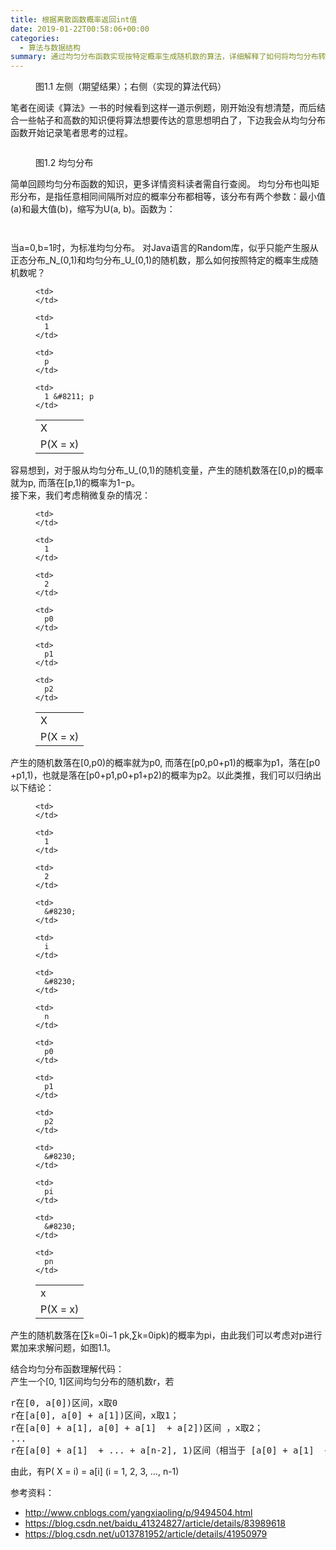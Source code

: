 ```yaml
---
title: 根据离散函数概率返回int值
date: 2019-01-22T00:58:06+00:00
categories:
  - 算法与数据结构
summary: 通过均匀分布函数实现按特定概率生成随机数的算法，详细解释了如何将均匀分布转换为离散概率分布的方法。
---
```

<figure class="wp-block-image"><img decoding="async" src="http://roliu.work/wp-content/uploads/2019/01/概率.png" alt="" class="wp-image-375" /><figcaption>图1.1 左侧（期望结果）；右侧（实现的算法代码）</figcaption></figure> 

笔者在阅读《算法》一书的时候看到这样一道示例题，刚开始没有想清楚，而后结合一些帖子和高数的知识便将算法想要传达的意思想明白了，下边我会从均匀分布函数开始记录笔者思考的过程。<figure class="wp-block-image">

<img decoding="async" src="http://roliu.work/wp-content/uploads/2019/01/均匀分布.png" alt="" class="wp-image-376" /> <figcaption>图1.2 均匀分布</figcaption></figure> 

简单回顾均匀分布函数的知识，更多详情资料读者需自行查阅。 均匀分布也叫矩形分布，是指任意相同间隔所对应的概率分布都相等，该分布有两个参数：最小值(a)和最大值(b)，缩写为U(a, b)。函数为：<figure class="wp-block-image">

<img decoding="async" src="http://roliu.work/wp-content/uploads/2019/01/均匀分布函数.png" alt="" class="wp-image-379" /> </figure> <figure class="wp-block-image"><img decoding="async" src="http://roliu.work/wp-content/uploads/2019/01/均匀分布函数_2-1.png" alt="" class="wp-image-381" /></figure> 

当a=0,b=1时，为标准均匀分布。 对Java语言的Random库，似乎只能产生服从正态分布_N_(0,1)和均匀分布_U_(0,1)的随机数，那么如何按照特定的概率生成随机数呢？<figure class="wp-block-table aligncenter is-style-stripes">

<table>
  <tr>
    <td>
      X
    </td>
    
    <td>
    </td>
    
    <td>
      1
    </td>
  </tr>
  
  <tr>
    <td>
      P(X = x)
    </td>
    
    <td>
      p
    </td>
    
    <td>
      1 &#8211; p
    </td>
  </tr>
</table></figure> 

容易想到，对于服从均匀分布_U_(0,1)的随机变量，产生的随机数落在[0,p)的概率就为p, 而落在[p,1)的概率为1−p。  
接下来，我们考虑稍微复杂的情况： <figure class="wp-block-table aligncenter is-style-stripes">

<table>
  <tr>
    <td>
      X
    </td>
    
    <td>
    </td>
    
    <td>
      1
    </td>
    
    <td>
      2
    </td>
  </tr>
  
  <tr>
    <td>
      P(X = x)
    </td>
    
    <td>
      p0
    </td>
    
    <td>
      p1
    </td>
    
    <td>
      p2
    </td>
  </tr>
</table></figure> 

产生的随机数落在[0,p0​)的概率就为p0​, 而落在[p0​,p0​+p1​)的概率为p1​，落在[p0​+p1​,1)，也就是落在[p0​+p1​,p0​+p1​+p2​)的概率为p2。以此类推，我们可以归纳出以下结论： <figure class="wp-block-table aligncenter is-style-stripes">

<table>
  <tr>
    <td>
      x
    </td>
    
    <td>
    </td>
    
    <td>
      1
    </td>
    
    <td>
      2
    </td>
    
    <td>
      &#8230;
    </td>
    
    <td>
      i
    </td>
    
    <td>
      &#8230;
    </td>
    
    <td>
      n
    </td>
  </tr>
  
  <tr>
    <td>
      P(X = x)
    </td>
    
    <td>
      p0
    </td>
    
    <td>
      p1
    </td>
    
    <td>
      p2
    </td>
    
    <td>
      &#8230;
    </td>
    
    <td>
      pi
    </td>
    
    <td>
      &#8230;
    </td>
    
    <td>
      pn
    </td>
  </tr>
</table></figure> 

产生的随机数落在[∑k=0i−1​ pk​,∑k=0i​ pk​)的概率为pi​，由此我们可以考虑对p进行累加来求解问题，如图1.1。

结合均匀分布函数理解代码：  
产生一个[0, 1]区间均匀分布的随机数r，若

<pre class="wp-block-preformatted">r在[0, a[0])区间，x取0<br />r在[a[0], a[0] + a[1])区间，x取1； <br />r在[a[0] + a[1], a[0] + a[1]  + a[2])区间 ，x取2； <br />...<br />r在[a[0] + a[1]  + ... + a[n-2], 1)区间（相当于 [a[0] + a[1]  + ... + a[n-2], [a[0] + a[1]  + ... + a[n-2] + a[n-1] ) ） ，x取n-1。</pre>

由此，有P( X = i) = a\[i\] (i = 1, 2, 3, &#8230;, n-1)  


参考资料：

  * <http://www.cnblogs.com/yangxiaoling/p/9494504.html>
  * <https://blog.csdn.net/baidu_41324827/article/details/83989618>
  * <https://blog.csdn.net/u013781952/article/details/41950979>